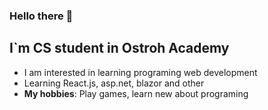 ### Hello there 👋
## I`m CS student in Ostroh Academy
- I am interested in learning programing web development 
- Learning React.js, asp.net, blazor and other 
- **My hobbies**: Play games, learn new about programing 



